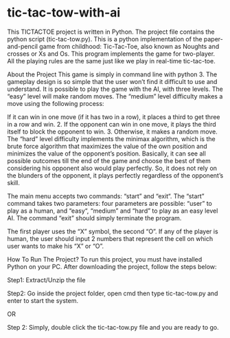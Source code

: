 # tic-tac-tow-with-ai

This TICTACTOE project is written in Python. The project file contains the python script (tic-tac-tow.py). This is a python implementation of the paper-and-pencil game from childhood: Tic-Tac-Toe, also known as Noughts and crosses or Xs and Os. This program implements the game for two-player. All the playing rules are the same just like we play in real-time tic-tac-toe.

About the Project
This game is simply in command line with python 3. The gameplay design is so simple that the user won’t find it difficult to use and understand. It is possible to play the game with the AI, with three levels. The “easy” level will make random moves. The “medium” level difficulty makes a move using the following process:

If it can win in one move (if it has two in a row), it places a third to get three in a row and win. 2. If the opponent can win in one move, it plays the third itself to block the opponent to win. 3. Otherwise, it makes a random move.
The “hard” level difficulty implements the minimax algorithm, which is the brute force algorithm that maximizes the value of the own position and minimizes the value of the opponent’s position. Basically, it can see all possible outcomes till the end of the game and choose the best of them considering his opponent also would play perfectly. So, it does not rely on the blunders of the opponent, it plays perfectly regardless of the opponent’s skill.

The main menu accepts two commands: “start” and “exit“. The “start” command takes two parameters: four parameters are possible: “user” to play as a human, and “easy“, “medium” and “hard” to play as an easy level AI. The command “exit” should simply terminate the program.

The first player uses the “X” symbol, the second “O”. If any of the player is human, the user should input 2 numbers that represent the cell on which user wants to make his “X” or “O”.

How To Run The Project?
To run this project, you must have installed Python on your PC. After downloading the project, follow the steps below:

Step1: Extract/Unzip the file

Step2: Go inside the project folder, open cmd then type tic-tac-tow.py and enter to start the system.

OR

Step 2: Simply, double click the tic-tac-tow.py file and you are ready to go.
